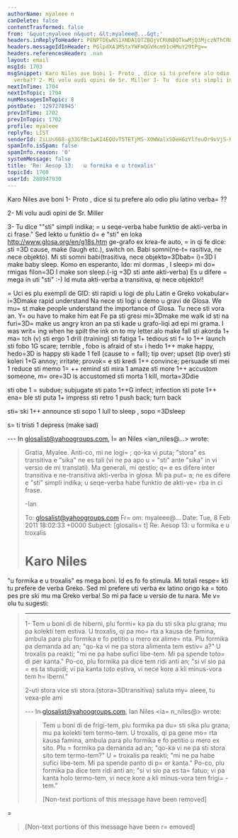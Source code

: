 ```yaml
---
authorName: myaleee n
canDelete: false
contentTrasformed: false
from: '&quot;myaleee n&quot; &lt;myaleee@...&gt;'
headers.inReplyToHeader: PENPTDEwNS1XNDA1QTZBQjVCRUNBQTkwMjQ3MjczNThCRUEwQHBoeC5nYmw+
headers.messageIdInHeader: PGlpdXA1MStxYWFmQGVHcm91cHMuY29tPg==
headers.referencesHeader: .nan
layout: email
msgId: 1703
msgSnippet: Karo Niles ave boni 1- Proto , dice si tu prefere alo odio plu latino
  verba?? 2- Mi volu audi opini de Sr. Miller 3- Tu  dice sti simpli indika; u
nextInTime: 1704
nextInTopic: 1704
numMessagesInTopic: 8
postDate: '1297278945'
prevInTime: 1702
prevInTopic: 1702
profile: myaleee
replyTo: LIST
senderId: ZiLUs668-g33GfBcIwKI4EQUvT5TETjMS-X0WWalxSDeH6zYlfeuOr9vVjS-KBau3KeAuepdtpjjFkUf6HtjZ0OQpMboIw
spamInfo.isSpam: false
spamInfo.reason: '0'
systemMessage: false
title: 'Re: Aesop 13:   u formika e u troxalis'
topicId: 1700
userId: 288947930
---
```


Karo Niles
ave boni
1- Proto , dice si tu prefere alo odio plu latino verba=
??

2- Mi volu audi opini de Sr. Miller

3- Tu  dice ""sti" simpli indika; =
u seqe-verba habe funktio de akti-verba in ci frase."
Sed lekto u funktio d=
e "sti" en loka http://www.glosa.org/en/g18s.htm
ge-grafo ex krea-fe auto, =
in qi fe dice: sti =3D	cause, make (laugh etc.), switch on. Babi somni(ne-t=
rasitiva, ne nece objekto). Mi sti somni babi(trasitiva, nece objekto=3Dbab=
i)=3D I make baby sleep.
Komo en esperanto, Ido: mi dormas , I sleep> mi do=
rmigas filon=3D I make son sleep.(-ig =3D sti ante akti-verba)
Es u difere =
mega in uti "sti" :-) Id muta akti-verba  a transitiva, qi nece objekto!!

=
Uci es plu exempli de GID:
sti rapidi u logi de plu Latin e Greko vokabular=
i=3Dmake rapid understand
Na nece sti logi u demo u gravi de Glosa.  	We mu=
st make people understand the importance of Glosa.
Tu nece sti vora an.  	Y=
ou have to make him eat
Fe pa sti gresi mi=3Dmake me walk
id sti na furi=3D=
make us angry
kron an pa sti kade u grafo-liqi ad epi mi grama. 	I was writ=
ing when he spilt the ink on to my letter.alo make fall
sti akorda 1+    ma=
tch (v) 
sti ergo 1       drill (training) 
sti fatiga 1+    tedious 
sti f=
lo 1++      launch 
sti fobo 1G      scare; terrible , fobo is afraid of
st=
i hedo 1++    make happy, hedo=3D is happy
sti kade 1       fell (cause to =
fall); tip over; upset (tip over) 
sti koleri 1+G   annoy; irritate; provok=
e 
sti kredi 1++    convince; persuade 
sti mei 1        reduce 
sti memo 1=
++     remind 
sti mira 1       amaze 
sti more 1++     accustom someone, m=
ore=3D is accustomed
sti morta 1      kill, morta=3Ddie
 
sti obe 1        =
subdue; subjugate 
sti pato 1++G    infect; infection 
sti pote 1++     ena=
ble 
sti puta 1+      impress 
sti retro 1      push back; turn back 
 
sti=
 ski 1++      announce 
sti sopo 1       lull to sleep , sopo =3Dsleep
  
s=
ti tristi 1     depress (make sad) 




--- In glosalist@yahoogroups.com, I=
an Niles <ian_niles@...> wrote:
>
> 
> Gratia, Myalee.  Anti-co, mi ne logi=
; qo-ka vi puta; "stora" es transitiva e "sika" ne es tali (vi ne pa apo u =
"sti" ante "sika" in vi versio de mi translati).  Ma generali, mi qestio; q=
e es difere inter transitiva e ne-transitiva akti-verba in glosa. Mi pa put=
a; ne es difere e "sti" simpli indika; u seqe-verba habe funktio de akti-ve=
rba in ci frase. 
>  
> -Ian
>  
> 
> 
> To: glosalist@yahoogroups.com
> Fr=
om: myaleee@...
> Date: Tue, 8 Feb 2011 18:02:33 +0000
> Subject: [glosalis=
t] Re: Aesop 13: u formika e u troxalis
> 
> 
>   
> 
> 
> 
> Karo Niles
> =
"u formika e u troxalis" es mega boni. Id es fo fo stimula. Mi totali respe=
kti tu prefere de verba Greko. Sed mi prefere uti verba ex latino origo ka =
toto pes pre ski mu ma Greko verba! So mi pa face u versio de tu nara. Me v=
olu tu sugesti:
> ----------------
> 1- Tem u boni di de hiberni, plu formi=
ka pa du sti sika plu grana; mu pa kolekti tem estiva. U troxalis, qi pa mo=
rta a kausa de famina, ambula para plu formika e fo petitio u mero ex alime=
nta. Plu formika pa demanda ad an; "qo-ka vi ne pa stora alimenta tem estiv=
a?" U troxalis pa reakti; "mi ne pa habe sufici libe-tem. Mi pa spende toto=
 di per kanta." Po-co, plu formika pa dice tem ridi anti an; "si vi sio pa =
es ta stupidi; vi pa kanta toto estiva, vi nece kore a kli minus-vora tem h=
iberni."
> 
> 2-uti stora vice sti stora.(stora=3Dtransitiva)
> saluta
> my=
aleee, tu vexa-ple ami
> 
> --- In glosalist@yahoogroups.com, Ian Niles <ia=
n_niles@> wrote:
> >
> > 
> > Tem u boni di de frigi-tem, plu formika pa du=
 sti sika plu grana; mu pa kolekti tem termo-tem. U troxalis, qi pa gene mo=
rta kausa famina, ambula para plu formika e fo petitio u mero ex sito. Plu =
formika pa demanda ad an; "qo-ka vi ne pa sti stora sito tem termo-tem?" U =
troxalis pa reakti; "mi ne pa habe sufici libe-tem. Mi pa spende panto di p=
er kanta." Po-co, plu formika pa dice tem ridi anti an; "si vi sio pa es ta=
 fatuo; vi pa kanta holo termo-tem, vi nece kore a kli minus-vora tem frigi=
-tem." 
> > 
> > [Non-text portions of this message have been removed]
> >
=
> 
> 
> 
>  		 	   		  
> 
> [Non-text portions of this message have been r=
emoved]
>



